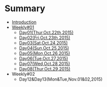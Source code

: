 # Summary

* [Introduction](README.md)
* [Weekly#01](weekly01.md)
   * [Day01(Thur,Oct.22th,2015)](day01.md)
   * [Day02(Fri,Oct.23th,2015)](day02.md)
   * [Day03(Sat,Oct.24,2015)](day03.md)
   * [Day04(Sun,Oct.25,2015)](day04.md)
   * [Day05(Mon,Oct.26,2015)](day05.md)
   * [Day06(Tue,Oct.27,2015)](day06.md)
   * [Day07(Wed,Oct.28,2015)](day07.md)
   * [Day08(Thur,Oct.29,2015)](day08.md)
* Weekly#02
   * Day12&Day13(Mon&Tue,Nov.01&02,2015)

